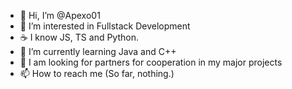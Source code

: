- 👋 Hi, I’m @Apexo01
- 👀 I’m interested in Fullstack Development 
- ☕️ I know JS, TS and Python.
- 🌱 I’m currently learning Java and C++
- 💞️ I am looking for partners for cooperation in my major projects
- 📫 How to reach me (So far, nothing.)

<!---
Apexo01/Apexo01 is a ✨ special ✨ repository because its `README.md` (this file) appears on your GitHub profile.
You can click the Preview link to take a look at your changes.
--->
